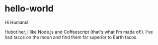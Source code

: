# hello-world

Hi Humans!

Hubot her, I like Node.js and Coffeescript (that's what I'm made of!).
I've had tacos on the moon and find them far superior to Earth tacos.
